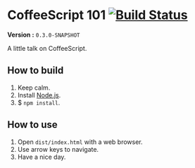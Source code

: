 # CoffeeScript 101 [![Build Status](https://travis-ci.org/LongYC/coffeescript-101-talk.svg?branch=develop)](https://travis-ci.org/LongYC/coffeescript-101-talk)

**Version :** `0.3.0-SNAPSHOT`

A little talk on CoffeeScript.

## How to build

1. Keep calm.
2. Install [Node.js](http://nodejs.org/ "Node.js official website.").
3. $ `npm install`.

## How to use

1. Open `dist/index.html` with a web browser.
2. Use arrow keys to navigate.
3. Have a nice day.
